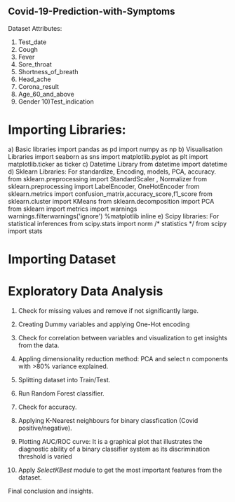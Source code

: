 ## Covid-19-Prediction-with-Symptoms

Dataset Attributes:
1) Test_date
2) Cough
3) Fever
4) Sore_throat
5) Shortness_of_breath
6) Head_ache
7) Corona_result
8) Age_60_and_above
9) Gender
10)Test_indication

# Importing Libraries:
  a)  Basic libraries 
import pandas as pd 
import numpy as np
  b) Visualisation Libraries
import seaborn as sns
import matplotlib.pyplot as plt
import matplotlib.ticker as ticker
  c) Datetime Library
from datetime import datetime
  d) Sklearn Libraries: For standardize, Encoding, models, PCA, accuracy.
from sklearn.preprocessing import StandardScaler , Normalizer
from sklearn.preprocessing import LabelEncoder, OneHotEncoder
from sklearn.metrics import confusion_matrix,accuracy_score,f1_score
from sklearn.cluster import KMeans
from sklearn.decomposition import PCA
from sklearn import metrics
import warnings
warnings.filterwarnings('ignore')
%matplotlib inline
  e) Scipy libraries: For statistical inferences
from scipy.stats import norm  /* statistics */
from scipy import stats 

# Importing Dataset

# Exploratory Data Analysis
  1) Check for missing values and remove if not significantly large.

  2) Creating Dummy variables and applying One-Hot encoding 

  3) Check for correlation between variables and visualization to get insights from the data.

  4) Appling dimensionality reduction method: PCA and select n components with >80% variance explained.

  5) Splitting dataset into Train/Test.

  6) Run Random Forest classifier.

  7) Check for accuracy.
  
  8) Applying K-Nearest neighbours for binary classfication (Covid positive/negative).

  9) Plotting AUC/ROC curve: It is a graphical plot that illustrates the diagnostic ability of a binary classifier system as its discrimination threshold is varied

  10) Apply _SelectKBest_ module to get the most important features from the dataset.

Final conclusion and insights. 
